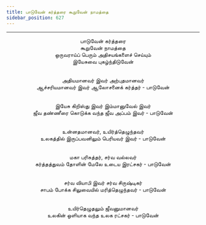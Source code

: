 ```yaml
---
title: பாடுவேன் கர்த்தரை கூறுவேன் நாமத்தை
sidebar_position: 627
---
```


---
<center>
பாடுவேன் கர்த்தரை<br/>
கூறுவேன் நாமத்தை<br/>
ஒருவராய்ப் பெரும் அதிசயங்களைச் செய்யும்<br/>
இயேசுவை புகழ்ந்திடுவேன்<br/><br/>

அதியமானவர் இவர் அற்புதமானவர்<br/>
ஆச்சரியமானவர் இவர் ஆலோசனைக் கர்த்தர்        - பாடுவேன்<br/><br/>

இயேசு கிறிஸ்து இவர் இம்மானுவேல் இவர்<br/>
ஜீவ தண்ணீரை கொடுக்க வந்த ஜீவ அப்பம் இவர்        - பாடுவேன்<br/><br/>

உன்னதமானவர், உயிர்த்தெழுந்தவர்<br/>
உலகத்தில் இருப்பவனிலும் பெரியவர் இவர்            - பாடுவேன்<br/><br/>

மகா பரிசுத்தர், சர்வ வல்லவர்<br/>
கர்த்தத்துவம் தோளின் மேலே உடைய இரட்சகர்        - பாடுவேன்<br/><br/>

சர்வ வியாபி இவர் சர்வ சிருஷ்டிகர்<br/>
சாபம் போக்க சிலுவையில் மரித்தெழுந்தவர்            - பாடுவேன்<br/><br/>

உயிர்தெழுதலும் ஜீவனுமானவர்<br/>
உலகின் ஒளியாக வந்த உலக ரட்சகர்                - பாடுவேன்
</center>